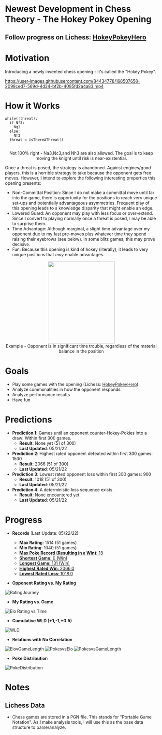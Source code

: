 # Newest Development in Chess Theory - The Hokey Pokey Opening
## Follow progress on Lichess: [HokeyPokeyHero](https://lichess.org/@/HokeyPokeyHero)
# Motivation
Introducing a newly invented chess opening - it's called the "Hokey Pokey". 

https://user-images.githubusercontent.com/84434778/168507658-2098ced7-569d-4d34-bf2b-4085fd2a4a83.mp4

# How it Works
```
while(!threat):
  if Nf3:
    Ng1
  else:
    Nf3
  threat = isThereAThreat()
   
```
<p align="center">Not 100% right - Na3,Nc3,and Nh3 are also allowed. The goal is to keep moving the knight until risk is near-existential.</p>

Once a threat is posed, the strategy is abandoned. Against engines/good players, this is a horrible strategy to take because the opponent gets free moves. However, I intend to explore the following interesting properties this opening presents:
- Non-Committal Position: Since I do not make a committal move until far into the game, there is opportunity for the positions to reach very unique set-ups and potentially advantageous asymmetries. Frequent play of this opening leads to a knowledge disparity that might enable an edge.
- Lowered Guard: An opponent may play with less focus or over-extend. Since I convert to playing normally once a threat is posed, I may be able to surprise them.
- Time Advantage: Although marginal, a slight time advantage over my opponent due to my fast pre-moves plus whatever time they spend raising their eyebrows (see below). In some blitz games, this may prove decisive.
- Fun: Because this opening is kind of hokey (literally), it leads to very unique positions that *may* enable advantages.
<p align="center"><img width=220 height=270 src=https://user-images.githubusercontent.com/84434778/169719125-44f0e78d-00a1-4b00-ad83-adf8d38ecbe7.png><br>
  Example - Opponent is in significant time trouble, regardless of the material balance in the position</p>


# Goals
- Play some games with the opening (Lichess: [HokeyPokeyHero](https://lichess.org/@/HokeyPokeyHero))
- Analyze commonalities in how the opponent responds 
- Analyze performance results
- Have fun

# Predictions
- **Prediction 1**: Games until an opponent counter-Hokey-Pokies into a draw: Within first 300 games.
  - **Result**: None yet (51 of 300)
  - **Last Updated**: 05/21/22
- **Prediction 2**: Highest rated opponent defeated within first 300 games: 1500
  - **Result**: 2066 (51 of 300)
  - **Last Updated**: 05/21/22
- **Prediction 3**: Lowest rated opponent loss within first 300 games: 900
  - **Result**: 1018 (51 of 300)
  - **Last Updated**: 05/21/22
- **Prediction 4**: A deterministic loss sequence exists.
  - **Result**: None encountered yet.
  - **Last Updated**: 05/21/22


# Progress
- **Records** (Last Update: 05/22/22)
  - **Max Rating**: 1514 (51 games)
  - **Min Rating**: 1040 (51 games)
  - <a target="_blank" href=https://lichess.org/a3NNJvc3>**Max Poke Record (Resulting in a Win)**: 18</a>
  - <a target="_blank" href=https://lichess.org/uJ4TD3r4>**Shortest Game**: 0 (Win)</a>
  - <a target="_blank" href=https://lichess.org/RaDCMY6C>**Longest Game**: 131 (Win)</a>
  - <a target="_blank" href=https://lichess.org/kPS2hXrY>**Highest Rated Win**: 2066.0</a>
  - <a target="_blank" href=https://lichess.org/GP0UDQnc>**Lowest Rated Loss**: 1018.0</a>

- **Opponent Rating vs. My Rating**

![RatingJourney](https://user-images.githubusercontent.com/84434778/169716949-64eb0d7c-e372-434f-9d42-291a46352c67.png)

- **My Rating vs. Game**

![Elo Rating vs Time](https://user-images.githubusercontent.com/84434778/169717417-a1bc7c7e-895e-4f9a-ae6a-df36c7c018d5.png)

- **Cumulative WLD (+1,-1,+0.5)**

![WLD](https://user-images.githubusercontent.com/84434778/169716952-8f3b0c3b-d173-4678-a8e0-40549ac36cdf.png)

- **Relations with No Correlation**

![ElovGameLength](https://user-images.githubusercontent.com/84434778/169716968-b84ddcec-58ce-43b6-af2f-f89a0880fd5a.png)
![PokesvsElo](https://user-images.githubusercontent.com/84434778/169716975-71979702-1142-4811-818d-a22e22ee54a4.png)
![PokesvsGameLength](https://user-images.githubusercontent.com/84434778/169716976-3f664fb1-2c3b-44da-9dd5-78c382ae5b6f.png)

- **Poke Distribution**

![PokeDistribution](https://user-images.githubusercontent.com/84434778/169716945-951ebb04-b660-44b7-b129-2fe49a3c5723.png)


# Notes
## Lichess Data
- Chess games are stored in a PGN file. This stands for "Portable Game Notation". As I make analysis tools, I will use this as the base data structure to parse/analyze.
